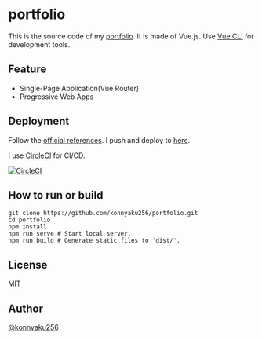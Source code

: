 # portfolio

This is the source code of my [portfolio](https://konnyaku256.github.io).
It is made of Vue.js.
Use [Vue CLI](https://cli.vuejs.org) for development tools.

## Feature
- Single-Page Application(Vue Router)
- Progressive Web Apps

## Deployment
Follow the [official references](https://cli.vuejs.org/guide/deployment.html).
I push and deploy to [here](https://github.com/konnyaku256/konnyaku256.github.io).

I use [CircleCI](https://circleci.com/) for CI/CD.

[![CircleCI](https://circleci.com/gh/konnyaku256/portfolio/tree/master.svg?style=svg)](https://circleci.com/gh/konnyaku256/portfolio/tree/master)

## How to run or build
```
git clone https://github.com/konnyaku256/portfolio.git
cd portfolio
npm install
npm run serve # Start local server.
npm run build # Generate static files to 'dist/'.
```

## License
[MIT](https://github.com/konnyaku256/portfolio/blob/master/LICENSE)

## Author
[@konnyaku256](https://twitter.com/konnyaku256)
